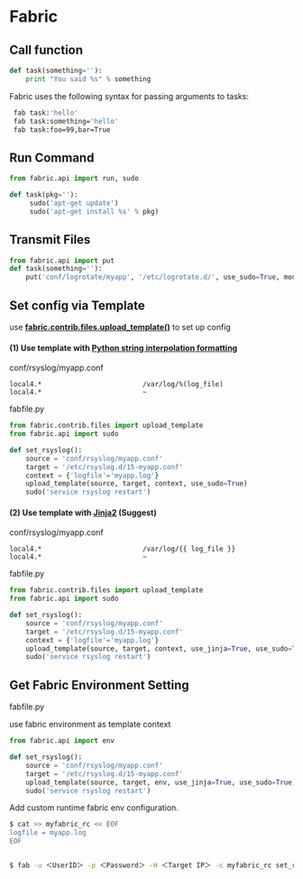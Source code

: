 Fabric
======

Call function
-------------

```py
def task(something=''):
    print "You said %s" % something
```

Fabric uses the following syntax for passing arguments to tasks:

```bash
 fab task:'hello'
 fab task:something='hello'
 fab task:foo=99,bar=True
```

Run Command
-----------

```py
from fabric.api import run, sudo

def task(pkg=''):
     sudo('apt-get update')
     sudo('apt-get install %s' % pkg)
```


Transmit Files
--------------

```py
from fabric.api import put
def task(something=''):
    put('conf/logrotate/myapp', '/etc/logrotate.d/', use_sudo=True, mode=0755)
```


Set config via Template
------------------------

use **[fabric.contrib.files.upload_template()](http://docs.fabfile.org/en/latest/api/contrib/files.html)** to set up config

#### (1) Use template with [Python string interpolation formatting](https://docs.python.org/2/library/stdtypes.html#string-formatting)

conf/rsyslog/myapp.conf

```
local4.*                         /var/log/%(log_file)
local4.*                         ~
```

fabfile.py

```py
from fabric.contrib.files import upload_template
from fabric.api import sudo

def set_rsyslog():
    source = 'conf/rsyslog/myapp.conf'
    target = '/etc/rsyslog.d/15-myapp.conf'
    context = {'logfile'='myapp.log'}
    upload_template(source, target, context, use_sudo=True)
    sudo('service rsyslog restart')
```

#### (2) Use template with [Jinja2](http://jinja.pocoo.org/docs/dev/) (Suggest)

conf/rsyslog/myapp.conf

```
local4.*                         /var/log/{{ log_file }}
local4.*                         ~
```

fabfile.py

```py
from fabric.contrib.files import upload_template
from fabric.api import sudo

def set_rsyslog():
    source = 'conf/rsyslog/myapp.conf'
    target = '/etc/rsyslog.d/15-myapp.conf'
    context = {'logfile'='myapp.log'}
    upload_template(source, target, context, use_jinja=True, use_sudo=True)
    sudo('service rsyslog restart')
```

Get Fabric Environment Setting
------------------------------

fabfile.py

use fabric environment as template context

```py
from fabric.api import env

def set_rsyslog():
    source = 'conf/rsyslog/myapp.conf'
    target = '/etc/rsyslog.d/15-myapp.conf'
    upload_template(source, target, env, use_jinja=True, use_sudo=True)
    sudo('service rsyslog restart')
```

Add custom runtime fabric env configuration.

```bash
$ cat >> myfabric_rc << EOF
logfile = myapp.log
EOF


$ fab -u ＜UserID＞ -p ＜Password＞ -H ＜Target IP＞ -c myfabric_rc set_rsyslog
```




